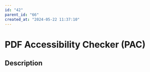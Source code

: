 ```yaml
---
id: "42"
parent_id: "66"
created_at: "2024-05-22 11:37:10"
---
```


# PDF Accessibility Checker (PAC)

## Description

